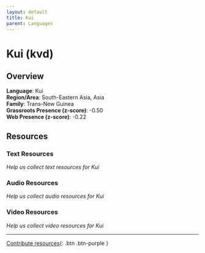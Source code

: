 ```yaml
---
layout: default
title: Kui
parent: Languages
---
```


# Kui (kvd)

## Overview

**Language**: Kui  
**Region/Area**: South-Eastern Asia, Asia  
**Family**: Trans-New Guinea  
**Grassroots Presence (z-score)**: -0.50  
**Web Presence (z-score)**: -0.22  

## Resources

### Text Resources
*Help us collect text resources for Kui*

### Audio Resources
*Help us collect audio resources for Kui*

### Video Resources
*Help us collect video resources for Kui*

---

[Contribute resources](https://forms.office.com/e/1SfLJx3u1r){: .btn .btn-purple }
